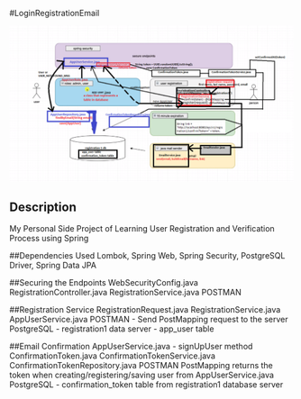 
#LoginRegistrationEmail

![](diagram/LoginRegistrationEmail_diagram.png)

## Description
My Personal Side Project of Learning User Registration and Verification Process using Spring


##Dependencies Used
Lombok, Spring Web, Spring Security, PostgreSQL Driver, Spring Data JPA


##Securing the Endpoints
WebSecurityConfig.java
RegistrationController.java
RegistrationService.java
POSTMAN

##Registration Service
RegistrationRequest.java
RegistrationService.java
AppUserService.java
POSTMAN - Send PostMapping request to the server
PostgreSQL - registration1 data server - app_user table


##Email Confirmation
AppUserService.java - signUpUser method
ConfirmationToken.java
ConfirmationTokenService.java
ConfirmationTokenRepository.java
POSTMAN  PostMapping returns the token when creating/registering/saving user from AppUserService.java
PostgreSQL - confirmation_token table from registration1 database server










